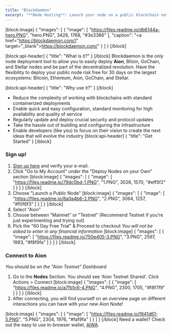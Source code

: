 ```yaml
---
title: "Blockdaemon"
excerpt: "**Node Hosting**: Launch your node on a public blockchain network or join a private network in three clicks. Blockdaemon is the only multi-cloud platform that supports the leading blockchain protocols."
---
```

[block:image]
{
  "images": [
    {
      "image": [
        "https://files.readme.io/db6144a-hero.PNG",
        "hero.PNG",
        3428,
        1768,
        "#3e3386"
      ],
      "caption": "<a href=\"https://blockdaemon.com/\" target=\"_blank\">https://blockdaemon.com/</a>"
    }
  ]
}
[/block]

[block:api-header]
{
  "title": "What is it?"
}
[/block]
Blockdaemon is the only node deployment tool to allow you to easily deploy **Aion**, Bitoin, GoChain, and Stellar nodes and be part of the decentralized revolution. Have the flexibility to deploy your public node risk free for 30 days on the largest ecosystems: Bitcoin, Ethereum, Aion, GoChain, and Stellar. 

[block:api-header]
{
  "title": "Why use it?"
}
[/block]
* Reduce the complexity of working with blockchains with standard containerized deployments
* Enable quick and easy configuration, standard monitoring for high availability and quality of service
* Regularly update and deploy crucial security and protocol updates
* Take the hassle out of building and configuring the infrastructure
* Enable developers (like you) to focus on their vision to create the next ideas that will evolve the industry
[block:api-header]
{
  "title": "Get Started"
}
[/block]
### Sign up!
1. <a href="https://app.blockdaemon.com/register" target="_blank">Sign up here</a> and verify your e-mail.
2. Click "Go to My Account" under the "Deploy Nodes on your Own" section 
[block:image]
{
  "images": [
    {
      "image": [
        "https://files.readme.io/79dc0bd-1.PNG",
        "1.PNG",
        3026,
        1570,
        "#eff5f2"
      ]
    }
  ]
}
[/block]
3. Choose "Launch a Public Node"
[block:image]
{
  "images": [
    {
      "image": [
        "https://files.readme.io/8a0a4b6-2.PNG",
        "2.PNG",
        3064,
        1257,
        "#f0f6f3"
      ]
    }
  ]
}
[/block]
4. Select "Aion"
5. Choose between "Mainnet" or "Testnet" (Recommend Testnet if you're just experimenting and trying out)
6. Pick the "60 Day Free Trial" & Proceed to checkout
*You will not be asked to enter in any financial information* 
[block:image]
{
  "images": [
    {
      "image": [
        "https://files.readme.io/750e405-3.PNG",
        "3.PNG",
        2597,
        1983,
        "#f8f9fa"
      ]
    }
  ]
}
[/block]
### Connect to Aion
*You should be on the "Aion Testnet" Dashboard*
1. Go to the **Nodes** Section. You should see 'Aion Testnet Shared'. Click Actions > Connect
[block:image]
{
  "images": [
    {
      "image": [
        "https://files.readme.io/a7fb1c6-4.PNG",
        "4.PNG",
        2300,
        1705,
        "#f8f7f9"
      ]
    }
  ]
}
[/block]
2. After connecting, you will find yourself on an overview page on different interactions you can have with your new Aion Node!

[block:image]
{
  "images": [
    {
      "image": [
        "https://files.readme.io/f841d61-5.PNG",
        "5.PNG",
        2304,
        1976,
        "#faf9fa"
      ]
    }
  ]
}
[/block]
Need a wallet? Check out the easy to use in-browser wallet, [AIWA](https://learn.aion.network/v1.0/docs/aiwa).